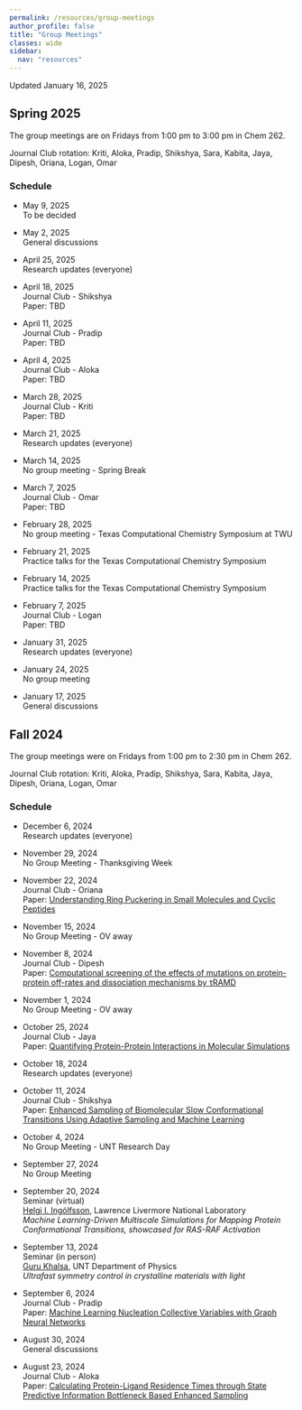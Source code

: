 ```yaml
---
permalink: /resources/group-meetings 
author_profile: false
title: "Group Meetings"
classes: wide
sidebar:
  nav: "resources"
---
```


Updated January 16, 2025 

## Spring 2025 

The group meetings are on Fridays from 1:00 pm to 3:00 pm in Chem 262. 

Journal Club rotation: Kriti, Aloka, Pradip, Shikshya, Sara, Kabita, Jaya, Dipesh, Oriana, Logan, Omar

### Schedule 

- May 9, 2025  
  To be decided     

- May 2, 2025  
  General discussions 

- April 25, 2025   
  Research updates (everyone)

- April 18, 2025    
  Journal Club - Shikshya    
  Paper: TBD

- April 11, 2025    
  Journal Club - Pradip    
  Paper: TBD

- April 4, 2025    
  Journal Club - Aloka    
  Paper: TBD

- March 28, 2025    
  Journal Club - Kriti     
  Paper: TBD

- March 21, 2025    
  Research updates (everyone)

- March 14, 2025     
  No group meeting - Spring Break 

- March 7, 2025     
  Journal Club - Omar     
  Paper: TBD

- February 28, 2025     
  No group meeting - Texas Computational Chemistry Symposium at TWU 

- February 21, 2025      
  Practice talks for the Texas Computational Chemistry Symposium 

- February 14, 2025     
  Practice talks for the Texas Computational Chemistry Symposium 

- February 7, 2025      
  Journal Club - Logan  
  Paper: TBD
  
- January 31, 2025     
  Research updates (everyone)

- January 24, 2025     
  No group meeting

- January 17, 2025         
  General discussions 


## Fall 2024 

The group meetings were on Fridays from 1:00 pm to 2:30 pm in Chem 262. 

Journal Club rotation: Kriti, Aloka, Pradip, Shikshya, Sara, Kabita, Jaya, Dipesh, Oriana, Logan, Omar

### Schedule 

- December 6, 2024  
  Research updates (everyone)

- November 29, 2024  
  No Group Meeting - Thanksgiving Week

- November 22, 2024  
  Journal Club - Oriana   
  Paper: [Understanding Ring Puckering in Small Molecules and Cyclic Peptides](https://doi.org/10.1021/acs.jcim.0c01144)    

- November 15, 2024  
  No Group Meeting - OV away  

- November 8, 2024  
  Journal Club - Dipesh    
  Paper: [Computational screening of the effects of mutations on protein-protein off-rates and dissociation mechanisms by τRAMD](https://doi.org/10.1038/s42003-024-06880-5)    

- November 1, 2024  
  No Group Meeting - OV away  

- October 25, 2024  
  Journal Club - Jaya    
  Paper: [Quantifying Protein-Protein Interactions in Molecular Simulations](https://doi.org/10.1021/acs.jpcb.9b11802)    

- October 18, 2024   
  Research updates (everyone)  
  
- October 11, 2024  
  Journal Club - Shikshya   
  Paper: [Enhanced Sampling of Biomolecular Slow Conformational Transitions Using Adaptive Sampling and Machine Learning](https://doi.org/10.1021/acs.jctc.4c00764)  

- October 4, 2024  
  No Group Meeting - UNT Research Day 
  
- September 27, 2024  
  No Group Meeting  
  
- September 20, 2024  
  Seminar (virtual)   
  [Helgi I. Ingólfsson](https://bbs.llnl.gov/HelgiIngolfsson.html), Lawrence Livermore National Laboratory   
  *Machine Learning-Driven Multiscale Simulations for Mapping Protein Conformational Transitions, showcased for RAS-RAF Activation*  

- September 13, 2024  
  Seminar (in person)  
  [Guru Khalsa](https://physics.unt.edu/people/guru-khalsa-phd), UNT Department of Physics    
  *Ultrafast symmetry control in crystalline materials with light*  

- September 6, 2024  
  Journal Club - Pradip  
  Paper: [Machine Learning Nucleation Collective Variables with Graph Neural Networks](https://doi.org/10.1021/acs.jctc.3c00722)  

- August 30, 2024  
  General discussions  

- August 23, 2024  
  Journal Club - Aloka   
  Paper: [Calculating Protein-Ligand Residence Times through State Predictive Information Bottleneck Based Enhanced Sampling](https://doi.org/10.1021/acs.jctc.4c00503)  


  


